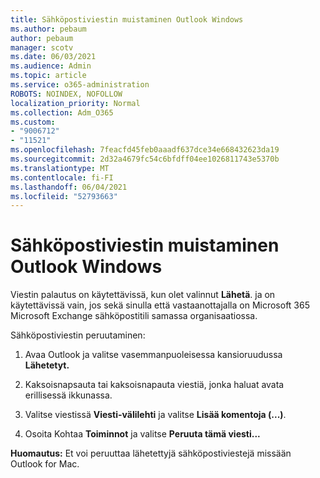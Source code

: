 ```yaml
---
title: Sähköpostiviestin muistaminen Outlook Windows
ms.author: pebaum
author: pebaum
manager: scotv
ms.date: 06/03/2021
ms.audience: Admin
ms.topic: article
ms.service: o365-administration
ROBOTS: NOINDEX, NOFOLLOW
localization_priority: Normal
ms.collection: Adm_O365
ms.custom:
- "9006712"
- "11521"
ms.openlocfilehash: 7feacfd45feb0aaadf637dce34e668432623da19
ms.sourcegitcommit: 2d32a4679fc54c6bfdff04ee1026811743e5370b
ms.translationtype: MT
ms.contentlocale: fi-FI
ms.lasthandoff: 06/04/2021
ms.locfileid: "52793663"
---
```

# <a name="how-to-recall-an-email-message-in-outlook-for-windows"></a>Sähköpostiviestin muistaminen Outlook Windows

Viestin palautus on käytettävissä, kun olet valinnut **Lähetä**. ja on käytettävissä vain, jos sekä sinulla että vastaanottajalla on Microsoft 365 Microsoft Exchange sähköpostitili samassa organisaatiossa. 

Sähköpostiviestin peruutaminen:

1. Avaa Outlook ja valitse vasemmanpuoleisessa kansioruudussa **Lähetetyt.**

1. Kaksoisnapsauta tai kaksoisnapauta viestiä, jonka haluat avata erillisessä ikkunassa.

1. Valitse viestissä **Viesti-välilehti** ja valitse **Lisää komentoja (...)**.

1. Osoita Kohtaa **Toiminnot** ja valitse **Peruuta tämä viesti...**

**Huomautus:** Et voi peruuttaa lähetettyjä sähköpostiviestejä missään Outlook for Mac.